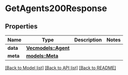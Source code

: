 # GetAgents200Response

## Properties

Name | Type | Description | Notes
------------ | ------------- | ------------- | -------------
**data** | [**Vec<models::Agent>**](Agent.md) |  | 
**meta** | [**models::Meta**](Meta.md) |  | 

[[Back to Model list]](../README.md#documentation-for-models) [[Back to API list]](../README.md#documentation-for-api-endpoints) [[Back to README]](../README.md)



